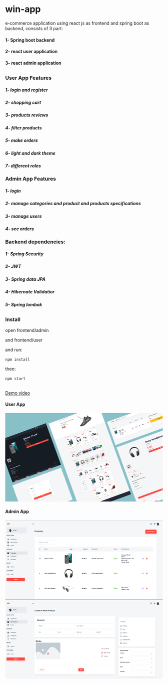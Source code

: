 # win-app
e-commerce application using react js as frontend and spring boot as backend, consists of 3 part:

#### 1- Spring boot backend 
#### 2- react user application
#### 3- react admin application
##

### User App Features
##### 1- login and register
##### 2- shopping cart
##### 3- products reviews
##### 4- filter products
##### 5- make orders
##### 6- light and dark theme
##### 7- different roles

### Admin App Features
##### 1- login
##### 2- manage categories and product and products specifications
##### 3- manage users
##### 4- see orders

### Backend dependencies:
##### 1- Spring Security
##### 2- JWT
##### 3- Spring data JPA
##### 4- Hibernate Validatior
##### 5- Spring lombok

##
### Install
open frontend/admin


and frontend/user

and run:

```
npm install
```
then:
```
npm start
```

##
[Demo video](google.com)

#### User App
<img src="https://github.com/mohamedTalaat256/win-app/blob/main/win-app-user.png">


#### Admin App
<img src="https://github.com/mohamedTalaat256/win-app/blob/main/react admin.png">

